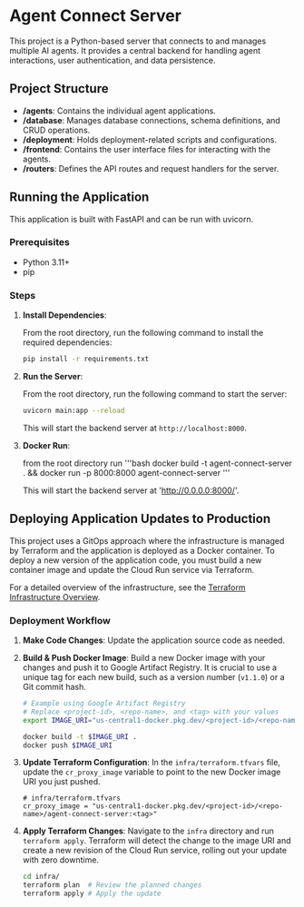
# Agent Connect Server

This project is a Python-based server that connects to and manages multiple AI agents. It provides a central backend for handling agent interactions, user authentication, and data persistence.

## Project Structure

- **/agents**: Contains the individual agent applications.
- **/database**: Manages database connections, schema definitions, and CRUD operations.
- **/deployment**: Holds deployment-related scripts and configurations.
- **/frontend**: Contains the user interface files for interacting with the agents.
- **/routers**: Defines the API routes and request handlers for the server.

## Running the Application

This application is built with FastAPI and can be run with uvicorn.

### Prerequisites

- Python 3.11+
- pip

### Steps

1. **Install Dependencies**:

   From the root directory, run the following command to install the required dependencies:

   ```bash
   pip install -r requirements.txt
   ```

2. **Run the Server**:

   From the root directory, run the following command to start the server:

   ```bash
   uvicorn main:app --reload
   ```

   This will start the backend server at `http://localhost:8000`.

3. **Docker Run**:

   from the root directory run 
   '''bash
   docker build -t agent-connect-server . && docker run -p 8000:8000 agent-connect-server
   '''

   This will start the backend server at 'http://0.0.0.0:8000/'.

## Deploying Application Updates to Production

This project uses a GitOps approach where the infrastructure is managed by Terraform and the application is deployed as a Docker container. To deploy a new version of the application code, you must build a new container image and update the Cloud Run service via Terraform.

For a detailed overview of the infrastructure, see the [Terraform Infrastructure Overview](./infra/terraform.md).

### Deployment Workflow

1.  **Make Code Changes**:
    Update the application source code as needed.

2.  **Build & Push Docker Image**:
    Build a new Docker image with your changes and push it to Google Artifact Registry. It is crucial to use a unique tag for each new build, such as a version number (`v1.1.0`) or a Git commit hash.

    ```bash
    # Example using Google Artifact Registry
    # Replace <project-id>, <repo-name>, and <tag> with your values
    export IMAGE_URI="us-central1-docker.pkg.dev/<project-id>/<repo-name>/agent-connect-server:<tag>"

    docker build -t $IMAGE_URI .
    docker push $IMAGE_URI
    ```

3.  **Update Terraform Configuration**:
    In the `infra/terraform.tfvars` file, update the `cr_proxy_image` variable to point to the new Docker image URI you just pushed.

    ```hcl
    # infra/terraform.tfvars
    cr_proxy_image = "us-central1-docker.pkg.dev/<project-id>/<repo-name>/agent-connect-server:<tag>"
    ```

4.  **Apply Terraform Changes**:
    Navigate to the `infra` directory and run `terraform apply`. Terraform will detect the change to the image URI and create a new revision of the Cloud Run service, rolling out your update with zero downtime.

    ```bash
    cd infra/
    terraform plan  # Review the planned changes
    terraform apply # Apply the update
    ```
